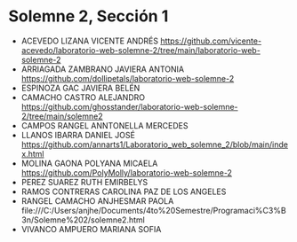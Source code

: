 # Solemne 2, Sección 1
* ACEVEDO LIZANA VICENTE ANDRÉS https://github.com/vicente-acevedo/laboratorio-web-solemne-2/tree/main/laboratorio-web-solemne-2
* ARRIAGADA ZAMBRANO JAVIERA ANTONIA https://github.com/dollipetals/laboratorio-web-solemne-2
* ESPINOZA GAC JAVIERA BELÉN
* CAMACHO CASTRO ALEJANDRO https://github.com/ghosstander/laboratorio-web-solemne-2/tree/main/solemne2
* CAMPOS RANGEL ANNTONELLA MERCEDES
* LLANOS IBARRA DANIEL JOSÉ https://github.com/annarts1/Laboratorio_web_solemne_2/blob/main/index.html
* MOLINA GAONA POLYANA MICAELA https://github.com/PolyMolly/laboratorio-web-solemne-2
* PEREZ SUAREZ RUTH EMIRBELYS
* RAMOS CONTRERAS CAROLINA PAZ DE LOS ANGELES
* RANGEL CAMACHO ANJHESMAR PAOLA file:///C:/Users/anjhe/Documents/4to%20Semestre/Programaci%C3%B3n/Solemne%202/solemne2.html
* VIVANCO AMPUERO MARIANA SOFIA
